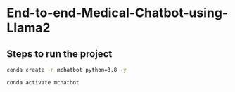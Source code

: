# End-to-end-Medical-Chatbot-using-Llama2

## Steps to run the project

```bash
conda create -n mchatbot python=3.8 -y
```

```bash
conda activate mchatbot
```


